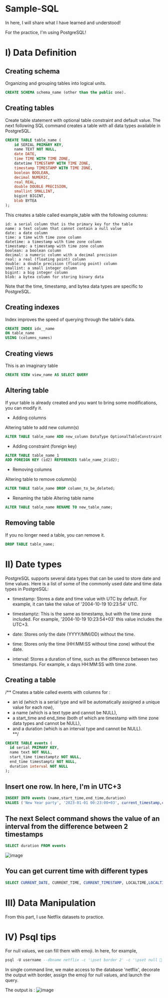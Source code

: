 # Sample-SQL

In here, I will share what I have learned and understood! 

For the practice, I'm using PostgreSQL!


# I) Data Definition

## Creating schema
Organizing and grouping tables into logical units.
``` sql
CREATE SCHEMA schema_name (other than the public one).
```

## Creating tables 
Create table statement with optional table constraint and default value. The next following SQL command creates a table with all data types available in PostgreSQL.

``` sql
CREATE TABLE table_name (
    id SERIAL PRIMARY KEY,
    name TEXT NOT NULL,
    date DATE,
    time TIME WITH TIME ZONE,
    datetime TIMESTAMP WITH TIME ZONE,
    timestamp TIMESTAMP WITH TIME ZONE,
    boolean BOOLEAN,
    decimal NUMERIC,
    real REAL,
    double DOUBLE PRECISION,
    smallint SMALLINT,
    bigint BIGINT,
    blob BYTEA
);
```

This creates a table called example_table with the following columns:

    id: a serial column that is the primary key for the table
    name: a text column that cannot contain a null value
    date: a date column
    time: a time with time zone column
    datetime: a timestamp with time zone column
    timestamp: a timestamp with time zone column
    boolean: a boolean column
    decimal: a numeric column with a decimal precision
    real: a real (floating point) column
    double: a double precision (floating point) column
    smallint: a small integer column
    bigint: a big integer column
    blob: a bytea column for storing binary data

Note that the time, timestamp, and bytea data types are specific to PostgreSQL.

## Creating indexes
Index improves the speed of querying through the table's data.

``` sql
CREATE INDEX idx__name
ON table_name
USING (columns_names)
```

## Creating views
This is an imaginary table
``` sql
CREATE VIEW view_name AS SELECT QUERY
```

## Altering table
If your table is already created and you want to bring some modifications, you can modify it.

- Adding columns

Altering table to add new column(s)
``` sql
ALTER TABLE table_name ADD new_column DataType OptionalTableConstraint DEFAULT default_value; 
```
- Adding constraint (foreign key)

``` sql
ALTER TABLE table_name_1
ADD FOREIGN KEY (id2) REFERENCES table_name_2(id2);
```

- Removing columns

Altering table to remove column(s)
``` sql
ALTER TABLE table_name DROP column_to_be_deleted; 
```

- Renaming the table
Altering table name
``` sql
ALTER TABLE table_name RENAME TO new_table_name; 
```


## Removing table
If you no longer need a table, you can remove it.

``` sql
DROP TABLE table_name;
``` 

# II) Date types

PostgreSQL supports several data types that can be used to store date and time values. 
Here is a list of some of the commonly used date and time data types in PostgreSQL:

- timestamp: Stores a date and time value with UTC by default. For example, it can take the value of '2004-10-19 10:23:54' UTC.

- timestamptz: This is the same as timestamp, but with the time zone included. For example, '2004-10-19 10:23:54+03' this value includes the UTC+3.

- date: Stores only the date (YYYY/MM/DD) without the time.

- time: Stores only the time (HH:MM:SS without time zone) without the date.

- interval: Stores a duration of time, such as the difference between two timestamps. For example, x days HH:MM:SS with time zone.

## Creating a table
/**
 Creates a table called events with columns for :
 - an id (which is a serial type and will be automatically assigned a unique value for each row), 
 - a name (which is a text type and cannot be NULL), 
 - a start_time and end_time (both of which are timestamp with time zone data types and cannot be NULL), 
 - and a duration (which is an interval type and cannot be NULL). <br>
**/

``` sql
CREATE TABLE events (
  id serial PRIMARY KEY,
  name text NOT NULL,
  start_time timestamptz NOT NULL,
  end_time timestamptz NOT NULL,
  duration interval NOT NULL
);
```

## Insert one row. In here, I'm in UTC+3

``` sql
INSERT INTO events (name,start_time,end_time,duration)
VALUES ('New Year party', '2023-01-01 00:23:00+03', current_timestamp,current_timestamp-'2023-01-01 00:23:00+03')
```

## The next Select command shows the value of an interval from the difference between 2 timestamps 
``` sql
SELECT duration FROM events
```

![image](https://user-images.githubusercontent.com/16953165/211298861-37a96fc9-48ff-4507-b452-786a4dc10273.png)

## You can get current time with different types
``` sql
SELECT CURRENT_DATE, CURRENT_TIME, CURRENT_TIMESTAMP, LOCALTIME,LOCALTIMESTAMP
```




# III) Data Manipulation

From this part, I use Netflix datasets to practice.

# IV) Psql tips

For null values, we can fill them with emoji. In here, for example, 
``` sql
psql -U username --dbname netflix -c '\pset border 2' -c '\pset null 🦞️' -c 'select showid, duration_minutes from netflix_titles limit 5;'
``` 
In single command line, we make access to the database 'netflix', decorate the output with border, assign the emoji for null values, and launch the query.

The output is :
![image](https://github.com/bvl2016/Sample-SQL-For-Beginners/assets/16953165/e4bf11b0-ebff-412f-8dc2-2c7e2a73f7f1)


